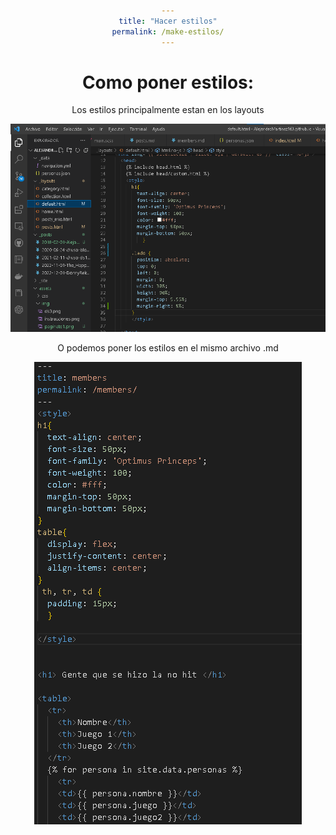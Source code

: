 ```yaml
---
title: "Hacer estilos"
permalink: /make-estilos/
---
```

<style>

body{
    text-align: center;
}
@media (max-width: 1768px) {
  .lado {
    display: none;
  }
}
</style>
# Como poner estilos:

Los estilos principalmente estan en los layouts

![tabla-members-estilos](/assets/img/estilos.png)

O podemos poner los estilos en el mismo archivo .md

![tabla-members-estilos](/assets/img/tabla-members3.png)



